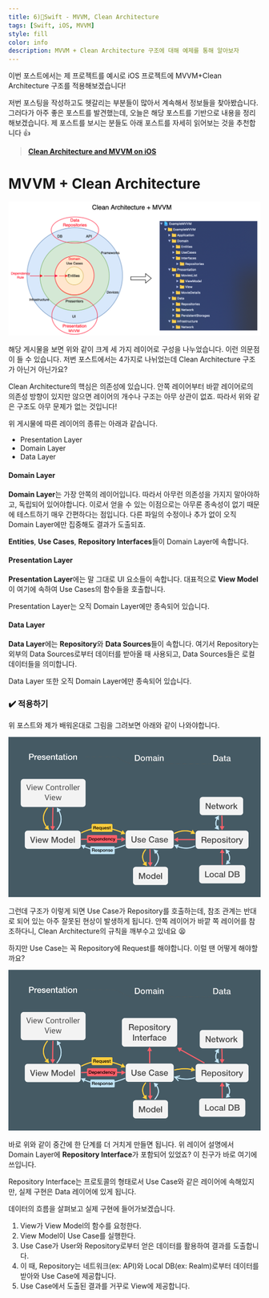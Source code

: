```yaml
---
title: 6)🍎Swift - MVVM, Clean Architecture
tags: [Swift, iOS, MVVM]
style: fill
color: info
description: MVVM + Clean Architecture 구조에 대해 예제를 통해 알아보자
---
```




이번 포스트에서는 제 프로젝트를 예시로 iOS 프로젝트에 MVVM+Clean Architecture 구조를 적용해보겠습니다!

저번 포스팅을 작성하고도 헷갈리는 부분들이 많아서 계속해서 정보들을 찾아봤습니다. 그러다가 아주 좋은 포스트를 발견했는데, 오늘은 해당 포스트를 기반으로 내용을 정리해보겠습니다. 제 포스트를 보시는 분들도 아래 포스트를 자세히 읽어보는 것을 추천합니다 👍



>  [**Clean Architecture and MVVM on iOS**](https://tech.olx.com/clean-architecture-and-mvvm-on-ios-c9d167d9f5b3)

# MVVM + Clean Architecture

![1*JxCAYFc2UsovUdt13vtEwQ](https://raw.githubusercontent.com/StanSign/StanSign.github.io/imageUpload/_assets/202204042348689.png)



해당 게시물을 보면 위와 같이 크게 세 가지 레이어로 구성을 나누었습니다. 이런 의문점이 들 수 있습니다. 저번 포스트에서는 4가지로 나뉘었는데 Clean Architecture 구조가 아닌거 아닌가요?

Clean Architecture의 핵심은 의존성에 있습니다. 안쪽 레이어부터 바깥 레이어로의 의존성 방향이 있지만 않으면 레이어의 개수나 구조는 아무 상관이 없죠. 따라서 위와 같은 구조도 아무 문제가 없는 것입니다!

위 게시물에 따른 레이어의 종류는 아래과 같습니다.

* Presentation Layer
* Domain Layer
* Data Layer

#### Domain Layer

**Domain Layer**는 가장 안쪽의 레이어입니다. 따라서 아무런 의존성을 가지지 말아야하고, 독립되어 있어야합니다. 이로서 얻을 수 있는 이점으로는 아무론 종속성이 없기 때문에 테스트하기 매우 간편하다는 점입니다. 다른 파일의 수정이나 추가 없이 오직 Domain Layer에만 집중해도 결과가 도출되죠.

**Entities**, **Use Cases**, **Repository Interfaces**들이 Domain Layer에 속합니다.

#### Presentation Layer

**Presentation Layer**에는 말 그대로 UI 요소들이 속합니다. 대표적으로 **View Model**이 여기에 속하여 Use Cases의 함수들을 호출합니다. 

Presentation Layer는 오직 Domain Layer에만 종속되어 있습니다.

#### Data Layer

**Data Layer**에는 **Repository**와 **Data Sources**들이 속합니다. 여기서 Repository는 외부의 Data Sources로부터 데이터를 받아올 때 사용되고,  Data Sources들은 로컬 데이터들을 의미합니다.

Data Layer 또한 오직 Domain Layer에만 종속되어 있습니다.



### ✔️ 적용하기

위 포스트와 제가 배워온대로 그림을 그려보면 아래와 같이 나와야합니다.

![Clean_without](https://raw.githubusercontent.com/StanSign/StanSign.github.io/imageUpload/_assets/202204050041865.png)

그런데 구조가 이렇게 되면 Use Case가 Repository를 호출하는데, 참조 관계는 반대로 되어 있는 아주 잘못된 현상이 발생하게 됩니다. 안쪽 레이어가 바깥 쪽 레이어를 참조하다니, Clean Architecture의 규칙을 깨부수고 있네요 😫

하지만 Use Case는 꼭 Repository에 Request를 해야합니다. 이럴 땐 어떻게 해야할까요?

![Clean](https://raw.githubusercontent.com/StanSign/StanSign.github.io/imageUpload/_assets/202204050106290.png)

바로 위와 같이 중간에 한 단계를 더 거치게 만들면 됩니다. 위 레이어 설명에서 Domain Layer에 **Repository Interface**가 포함되어 있었죠? 이 친구가 바로 여기에 쓰입니다.

Repository Interface는 프로토콜의 형태로서 Use Case와 같은 레이어에 속해있지만, 실제 구현은 Data 레이어에 있게 됩니다.

데이터의 흐름을 살펴보고 실제 구현에 들어가보겠습니다.

1. View가 View Model의 함수를 요청한다.
2. View Model이 Use Case를 실행한다.
3. Use Case가 User와 Repository로부터 얻은 데이터를 활용하여 결과를 도출합니다.
4. 이 때, Repository는 네트워크(ex: API)와 Local DB(ex: Realm)로부터 데이터를 받아와 Use Case에 제공합니다.
5. Use Case에서 도출된 결과를 거꾸로 View에 제공합니다.